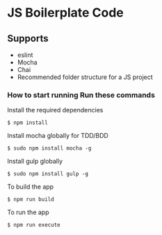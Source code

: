 # JS Boilerplate Code

## Supports
- eslint
- Mocha
- Chai
- Recommended folder structure for a JS project

### How to start running Run these commands

Install the required dependencies

	$ npm install

Install mocha globally for TDD/BDD

	$ sudo npm install mocha -g

Install gulp globally 

	$ sudo npm install gulp -g

To build the app

	$ npm run build

To run the app

	$ npm run execute 